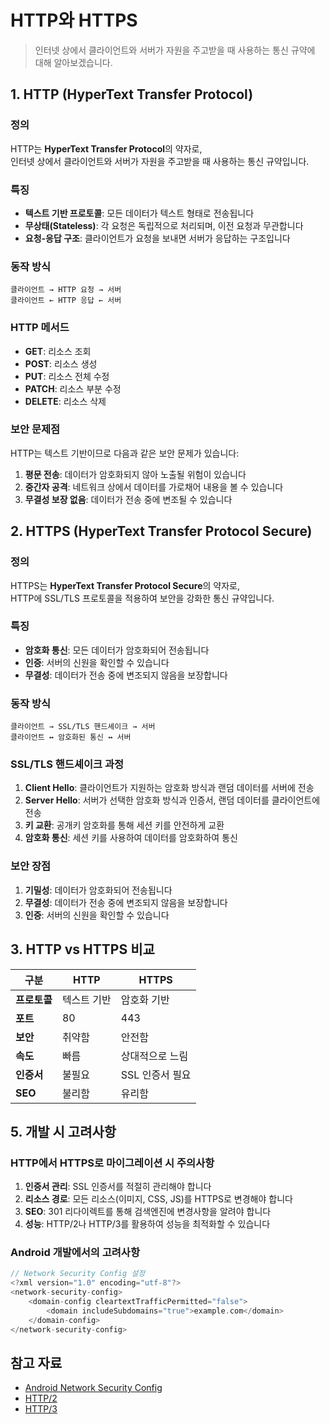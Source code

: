 # HTTP와 HTTPS

> 인터넷 상에서 클라이언트와 서버가 자원을 주고받을 때 사용하는 통신 규약에 대해 알아보겠습니다.

## 1. HTTP (HyperText Transfer Protocol)

### 정의
HTTP는 **HyperText Transfer Protocol**의 약자로,  
인터넷 상에서 클라이언트와 서버가 자원을 주고받을 때 사용하는 통신 규약입니다.

### 특징
- **텍스트 기반 프로토콜**: 모든 데이터가 텍스트 형태로 전송됩니다
- **무상태(Stateless)**: 각 요청은 독립적으로 처리되며, 이전 요청과 무관합니다
- **요청-응답 구조**: 클라이언트가 요청을 보내면 서버가 응답하는 구조입니다

### 동작 방식
```
클라이언트 → HTTP 요청 → 서버
클라이언트 ← HTTP 응답 ← 서버
```

### HTTP 메서드
- **GET**: 리소스 조회
- **POST**: 리소스 생성
- **PUT**: 리소스 전체 수정
- **PATCH**: 리소스 부분 수정
- **DELETE**: 리소스 삭제

### 보안 문제점
HTTP는 텍스트 기반이므로 다음과 같은 보안 문제가 있습니다:

1. **평문 전송**: 데이터가 암호화되지 않아 노출될 위험이 있습니다
2. **중간자 공격**: 네트워크 상에서 데이터를 가로채어 내용을 볼 수 있습니다
3. **무결성 보장 없음**: 데이터가 전송 중에 변조될 수 있습니다

## 2. HTTPS (HyperText Transfer Protocol Secure)

### 정의
HTTPS는 **HyperText Transfer Protocol Secure**의 약자로,  
HTTP에 SSL/TLS 프로토콜을 적용하여 보안을 강화한 통신 규약입니다.

### 특징
- **암호화 통신**: 모든 데이터가 암호화되어 전송됩니다
- **인증**: 서버의 신원을 확인할 수 있습니다
- **무결성**: 데이터가 전송 중에 변조되지 않음을 보장합니다

### 동작 방식
```
클라이언트 → SSL/TLS 핸드셰이크 → 서버
클라이언트 ↔ 암호화된 통신 ↔ 서버
```

### SSL/TLS 핸드셰이크 과정
1. **Client Hello**: 클라이언트가 지원하는 암호화 방식과 랜덤 데이터를 서버에 전송
2. **Server Hello**: 서버가 선택한 암호화 방식과 인증서, 랜덤 데이터를 클라이언트에 전송
3. **키 교환**: 공개키 암호화를 통해 세션 키를 안전하게 교환
4. **암호화 통신**: 세션 키를 사용하여 데이터를 암호화하여 통신

### 보안 장점
1. **기밀성**: 데이터가 암호화되어 전송됩니다
2. **무결성**: 데이터가 전송 중에 변조되지 않음을 보장합니다
3. **인증**: 서버의 신원을 확인할 수 있습니다

## 3. HTTP vs HTTPS 비교

| 구분 | HTTP | HTTPS |
|------|------|-------|
| **프로토콜** | 텍스트 기반 | 암호화 기반 |
| **포트** | 80 | 443 |
| **보안** | 취약함 | 안전함 |
| **속도** | 빠름 | 상대적으로 느림 |
| **인증서** | 불필요 | SSL 인증서 필요 |
| **SEO** | 불리함 | 유리함 |

## 5. 개발 시 고려사항

### HTTP에서 HTTPS로 마이그레이션 시 주의사항
1. **인증서 관리**: SSL 인증서를 적절히 관리해야 합니다
2. **리소스 경로**: 모든 리소스(이미지, CSS, JS)를 HTTPS로 변경해야 합니다
3. **SEO**: 301 리다이렉트를 통해 검색엔진에 변경사항을 알려야 합니다
4. **성능**: HTTP/2나 HTTP/3를 활용하여 성능을 최적화할 수 있습니다

### Android 개발에서의 고려사항
```kotlin
// Network Security Config 설정
<?xml version="1.0" encoding="utf-8"?>
<network-security-config>
    <domain-config cleartextTrafficPermitted="false">
        <domain includeSubdomains="true">example.com</domain>
    </domain-config>
</network-security-config>
```

## 참고 자료
- [Android Network Security Config](https://developer.android.com/training/articles/security-config)
- [HTTP/2](https://http2.github.io/)
- [HTTP/3](https://quicwg.org/) 